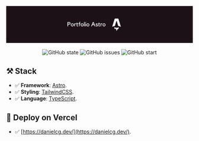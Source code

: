 <img src="https://github.com/danielcgilibert/portfolio-astro/blob/main/public/PortfolioAstro.png?raw=true"/>

<div align="center">
  
![GitHub state](https://img.shields.io/github/deployments/danielcgilibert/portfolio-astro/production)
![GitHub issues]( https://img.shields.io/github/issues/danielcgilibert/portfolio-astro )
![GitHub start](https://img.shields.io/github/stars/danielcgilibert/portfolio-astro )

  
</div>

## ⚒ Stack

- ✅ **Framework**: [Astro](https://astro.build/).
- ✅ **Styling**: [TailwindCSS](https://tailwindcss.com/).
- ✅ **Language**: [TypeScript](https://www.typescriptlang.org/).



## 🎉 Deploy on Vercel

- ✅ [https://danielcg.dev/](https://danielcg.dev/).


